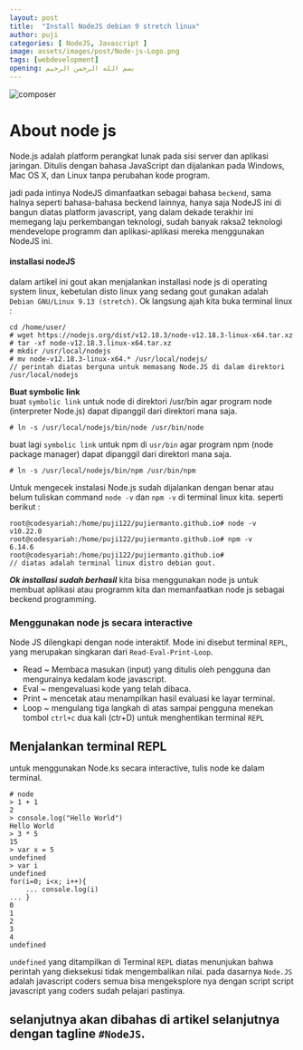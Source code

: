 ```yaml
---
layout: post
title:  "Install NodeJS debian 9 stretch linux"
author: puji
categories: [ NodeJS, Javascript ]
image: assets/images/post/Node-js-Logo.png
tags: [webdevelopment]
opening: بسم الله الرحمن الرحيم
---  
```


![composer]({{site.url}}/assets/images/post/Node-js-Logo.png)  

# About node js  
Node.js adalah platform perangkat lunak pada sisi server dan aplikasi jaringan. Ditulis dengan bahasa JavaScript dan dijalankan pada Windows, Mac OS X, dan Linux tanpa perubahan kode program.  

jadi pada intinya NodeJS dimanfaatkan sebagai bahasa ```beckend```, sama halnya seperti bahasa-bahasa beckend lainnya, hanya saja NodeJS ini di bangun diatas platform javascript, yang dalam dekade terakhir ini memegang laju perkembangan teknologi, sudah banyak raksa2 teknologi mendevelope programm dan aplikasi-aplikasi mereka menggunakan NodeJS ini.  


#### installasi nodeJS
dalam artikel ini gout akan menjalankan installasi node js di operating system linux, kebetulan disto linux yang sedang gout gunakan adalah ```Debian GNU/Linux 9.13 (stretch)```. Ok langsung ajah kita buka terminal linux :  

```shell
cd /home/user/
# wget https://nodejs.org/dist/v12.18.3/node-v12.18.3-linux-x64.tar.xz
# tar -xf node-v12.18.3.linux-x64.tar.xz
# mkdir /usr/local/nodejs
# mv node-v12.18.3-linux-x64.* /usr/local/nodejs/
// perintah diatas berguna untuk memasang Node.JS di dalam direktori /usr/local/nodejs
```  

**Buat symbolic link**  
buat ```symbolic link``` untuk node di direktori /usr/bin agar program node (interpreter Node.js) dapat dipanggil dari direktori mana saja.  

```
# ln -s /usr/local/nodejs/bin/node /usr/bin/node
```  
buat lagi ```symbolic link``` untuk npm di ```usr/bin``` agar program npm (node package manager) dapat dipanggil dari direktori mana saja.

```
# ln -s /usr/local/nodejs/bin/npm /usr/bin/npm
```  
Untuk mengecek instalasi Node.js sudah dijalankan dengan benar atau belum tuliskan command ```node -v``` dan ```npm -v``` di terminal linux kita. seperti berikut :  

```shell
root@codesyariah:/home/puji122/pujiermanto.github.io# node -v
v10.22.0
root@codesyariah:/home/puji122/pujiermanto.github.io# npm -v
6.14.6
root@codesyariah:/home/puji122/pujiermanto.github.io# 
// diatas adalah terminal linux distro debian gout.
```  
***Ok installasi sudah berhasil*** kita bisa menggunakan node js untuk membuat aplikasi atau programm kita dan memanfaatkan node js sebagai beckend programming.  

### Menggunakan node js secara interactive
Node JS dilengkapi dengan node interaktif. Mode ini disebut terminal ```REPL```, yang merupakan singkaran dari ```Read-Eval-Print-Loop```.  
* Read ~ Membaca masukan (input) yang ditulis oleh pengguna dan mengurainya kedalam kode javascript.  
* Eval ~ mengevaluasi kode yang telah dibaca.  
* Print ~ mencetak atau menampilkan hasil evaluasi ke layar terminal.  
* Loop ~ mengulang tiga langkah di atas sampai pengguna menekan tombol ```ctrl+c``` dua kali (ctr+D) untuk menghentikan terminal ```REPL```  

## Menjalankan terminal REPL  
untuk menggunakan Node.ks secara interactive, tulis node ke dalam terminal. 
```shell
# node
> 1 + 1
2
> console.log("Hello World")
Hello World
> 3 * 5
15
> var x = 5
undefined
> var i
undefined
for(i=0; i<x; i++){
	... console.log(i)
... }
0
1
2
3
4
undefined
```  

```undefined``` yang ditampilkan di Terminal ```REPL``` diatas menunjukan bahwa perintah yang dieksekusi tidak mengembalikan nilai. pada dasarnya ```Node.JS``` adalah javascript coders semua bisa mengeksplore nya dengan script script javascript yang coders sudah pelajari pastinya.

## selanjutnya akan dibahas di artikel selanjutnya dengan tagline ```#NodeJS```.



